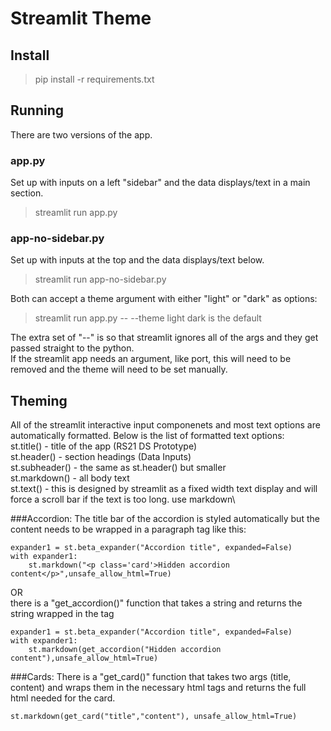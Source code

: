 # Streamlit Theme
## Install
> pip install -r requirements.txt

## Running
There are two versions of the app.

### app.py 
Set up with inputs on a left "sidebar" and the data displays/text in a main section.
> streamlit run app.py

### app-no-sidebar.py 
Set up with inputs at the top and the data displays/text below.
> streamlit run app-no-sidebar.py

Both can accept a theme argument with either "light" or "dark" as options:
> streamlit run app.py -- --theme light
dark is the default

The extra set of "--" is so that streamlit ignores all of the args and they get passed straight to the python.\
If the streamlit app needs an argument, like port, this will need to be removed and the theme will need to be set manually.

## Theming
All of the streamlit interactive input componenets and most text options are automatically formatted. Below is the list of formatted text options:\
st.title() - title of the app (RS21 DS Prototype)\
st.header() - section headings (Data Inputs)\
st.subheader() - the same as st.header() but smaller\
st.markdown() - all body text\
st.text() - this is designed by streamlit as a fixed width text display and will force a scroll bar if the text is too long. use markdown\

###Accordion:
The title bar of the accordion is styled automatically but the content needs to be wrapped in a paragraph tag like this:
```
expander1 = st.beta_expander("Accordion title", expanded=False)
with expander1:
    st.markdown("<p class='card'>Hidden accordion content</p>",unsafe_allow_html=True)
```
OR\
there is a "get_accordion()" function that takes a string and returns the string wrapped in the tag
```
expander1 = st.beta_expander("Accordion title", expanded=False)
with expander1:
    st.markdown(get_accordion("Hidden accordion content"),unsafe_allow_html=True)
```

###Cards:
There is a "get_card()" function that takes two args (title, content) and wraps them in the necessary html tags and returns the full html needed for the card.
```
st.markdown(get_card("title","content"), unsafe_allow_html=True)
```
